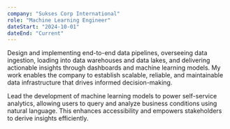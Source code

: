 ```yaml
---
company: "Sukses Corp International"
role: "Machine Learning Engineer"
dateStart: "2024-10-01"
dateEnd: "Current"
---
```


Design and implementing end-to-end data pipelines, overseeing data ingestion, loading into data warehouses and data lakes, and delivering actionable insights through dashboards and machine learning models. My work enables the company to establish scalable, reliable, and maintainable data infrastructure that drives informed decision-making.

Lead the development of machine learning models to power self-service analytics, allowing users to query and analyze business conditions using natural language. This enhances accessibility and empowers stakeholders to derive insights efficiently.
